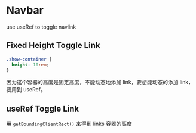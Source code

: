 # Navbar

use useRef to toggle navlink

## Fixed Height Toggle Link

```css
.show-container {
  height: 10rem;
}
```

因为这个容器的高度是固定高度，不能动态地添加 link，要想能动态的添加 link，要用到 useRef。

## useRef Toggle Link

用 `getBoundingClientRect()` 来得到 links 容器的高度